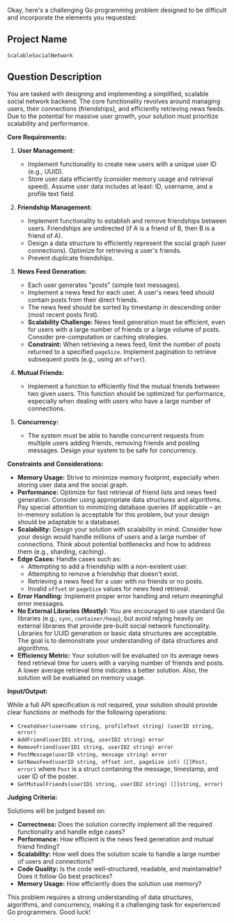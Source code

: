 Okay, here's a challenging Go programming problem designed to be difficult and incorporate the elements you requested:

## Project Name

`ScalableSocialNetwork`

## Question Description

You are tasked with designing and implementing a simplified, scalable social network backend. The core functionality revolves around managing users, their connections (friendships), and efficiently retrieving news feeds. Due to the potential for massive user growth, your solution must prioritize scalability and performance.

**Core Requirements:**

1.  **User Management:**
    *   Implement functionality to create new users with a unique user ID (e.g., UUID).
    *   Store user data efficiently (consider memory usage and retrieval speed).  Assume user data includes at least: ID, username, and a profile text field.

2.  **Friendship Management:**
    *   Implement functionality to establish and remove friendships between users.  Friendships are undirected (if A is a friend of B, then B is a friend of A).
    *   Design a data structure to efficiently represent the social graph (user connections).  Optimize for retrieving a user's friends.
    *   Prevent duplicate friendships.

3.  **News Feed Generation:**
    *   Each user generates "posts" (simple text messages).
    *   Implement a news feed for each user.  A user's news feed should contain posts from their direct friends.
    *   The news feed should be sorted by timestamp in descending order (most recent posts first).
    *   **Scalability Challenge:**  News feed generation must be efficient, even for users with a large number of friends or a large volume of posts.  Consider pre-computation or caching strategies.
    *   **Constraint:** When retrieving a news feed, limit the number of posts returned to a specified `pageSize`.  Implement pagination to retrieve subsequent posts (e.g., using an `offset`).

4.  **Mutual Friends:**
    *   Implement a function to efficiently find the mutual friends between two given users.  This function should be optimized for performance, especially when dealing with users who have a large number of connections.

5. **Concurrency:**
   * The system must be able to handle concurrent requests from multiple users adding friends, removing friends and posting messages. Design your system to be safe for concurrency.

**Constraints and Considerations:**

*   **Memory Usage:** Strive to minimize memory footprint, especially when storing user data and the social graph.
*   **Performance:** Optimize for fast retrieval of friend lists and news feed generation.  Consider using appropriate data structures and algorithms. Pay special attention to minimizing database queries (if applicable – an in-memory solution is acceptable for this problem, but your design should be adaptable to a database).
*   **Scalability:** Design your solution with scalability in mind.  Consider how your design would handle millions of users and a large number of connections.  Think about potential bottlenecks and how to address them (e.g., sharding, caching).
*   **Edge Cases:** Handle cases such as:
    *   Attempting to add a friendship with a non-existent user.
    *   Attempting to remove a friendship that doesn't exist.
    *   Retrieving a news feed for a user with no friends or no posts.
    *   Invalid `offset` or `pageSize` values for news feed retrieval.
*   **Error Handling:** Implement proper error handling and return meaningful error messages.
*   **No External Libraries (Mostly):** You are encouraged to use standard Go libraries (e.g., `sync`, `container/heap`), but avoid relying heavily on external libraries that provide pre-built social network functionality. Libraries for UUID generation or basic data structures are acceptable.  The goal is to demonstrate your understanding of data structures and algorithms.
*   **Efficiency Metric:** Your solution will be evaluated on its average news feed retrieval time for users with a varying number of friends and posts. A lower average retrieval time indicates a better solution. Also, the solution will be evaluated on memory usage.

**Input/Output:**

While a full API specification is not required, your solution should provide clear functions or methods for the following operations:

*   `CreateUser(username string, profileText string) (userID string, error)`
*   `AddFriend(userID1 string, userID2 string) error`
*   `RemoveFriend(userID1 string, userID2 string) error`
*   `PostMessage(userID string, message string) error`
*   `GetNewsFeed(userID string, offset int, pageSize int) ([]Post, error)` where `Post` is a struct containing the message, timestamp, and user ID of the poster.
*   `GetMutualFriends(userID1 string, userID2 string) ([]string, error)`

**Judging Criteria:**

Solutions will be judged based on:

*   **Correctness:**  Does the solution correctly implement all the required functionality and handle edge cases?
*   **Performance:**  How efficient is the news feed generation and mutual friend finding?
*   **Scalability:**  How well does the solution scale to handle a large number of users and connections?
*   **Code Quality:**  Is the code well-structured, readable, and maintainable?  Does it follow Go best practices?
*   **Memory Usage:** How efficiently does the solution use memory?

This problem requires a strong understanding of data structures, algorithms, and concurrency, making it a challenging task for experienced Go programmers. Good luck!
